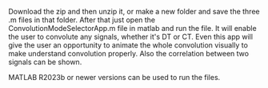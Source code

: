 Download the zip and then unzip it, or make a new folder and save the three .m files in that folder. After that just open the ConvolutionModeSelectorApp.m file in matlab and run the file. It will enable the user to convolute any signals, whether it's DT or CT. Even this app will give the user an opportunity to animate the whole convolution visually to make understand convolution properly. Also the correlation between two signals can be shown.

MATLAB R2023b or newer versions can be used to run the files.
